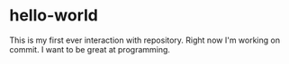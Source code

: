 # hello-world
This is my first ever interaction with repository.
Right now I'm working on commit.
I want to be great at programming.

